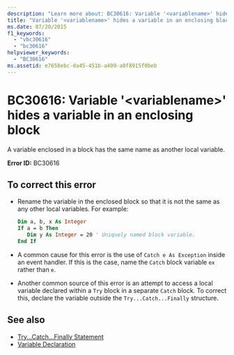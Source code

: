 ```yaml
---
description: "Learn more about: BC30616: Variable '<variablename>' hides a variable in an enclosing block"
title: "Variable '<variablename>' hides a variable in an enclosing block"
ms.date: 07/20/2015
f1_keywords:
  - "vbc30616"
  - "bc30616"
helpviewer_keywords:
  - "BC30616"
ms.assetid: e7658ebc-da45-451b-a409-a0f8915f0beb
---
```

# BC30616: Variable '\<variablename>' hides a variable in an enclosing block

A variable enclosed in a block has the same name as another local variable.

 **Error ID:** BC30616

## To correct this error

- Rename the variable in the enclosed block so that it is not the same as any other local variables. For example:

    ```vb
    Dim a, b, x As Integer
    If a = b Then
       Dim y As Integer = 20 ' Uniquely named block variable.
    End If
    ```

- A common cause for this error is the use of `Catch e As Exception` inside an event handler. If this is the case, name the `Catch` block variable `ex` rather than `e`.

- Another common source of this error is an attempt to access a local variable declared within a `Try` block in a separate `Catch` block. To correct this, declare the variable outside the `Try...Catch...Finally` structure.

## See also

- [Try...Catch...Finally Statement](../statements/try-catch-finally-statement.md)
- [Variable Declaration](../../programming-guide/language-features/variables/variable-declaration.md)
